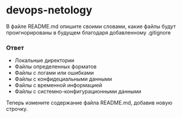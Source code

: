
# devops-netology

В файле README.md опишите своими словами, какие файлы будут проигнорированы в будущем благодаря добавленному .gitignore

### Ответ

* Локальные директории
* Файлы определенных форматов
* Файлы с логами или ошибками
* Файлы с конфидециальными данными
* Файлы с временной информацией
* Файлы с системно-конфигурационными данными 

Теперь измените содержание файла README.md, добавив новую строчку.
